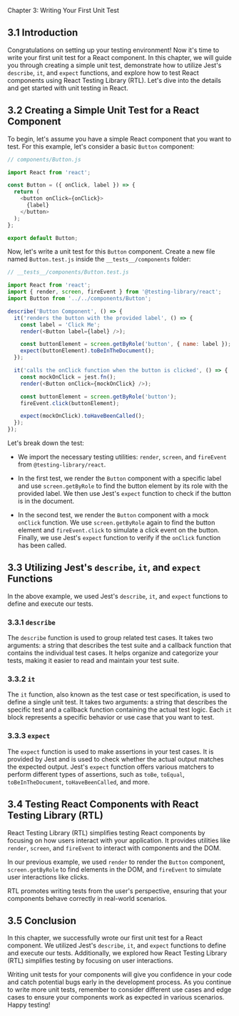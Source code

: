 Chapter 3: Writing Your First Unit Test

## 3.1 Introduction

Congratulations on setting up your testing environment! Now it's time to write your first unit test for a React component. In this chapter, we will guide you through creating a simple unit test, demonstrate how to utilize Jest's `describe`, `it`, and `expect` functions, and explore how to test React components using React Testing Library (RTL). Let's dive into the details and get started with unit testing in React.

## 3.2 Creating a Simple Unit Test for a React Component

To begin, let's assume you have a simple React component that you want to test. For this example, let's consider a basic `Button` component:

```javascript
// components/Button.js

import React from 'react';

const Button = ({ onClick, label }) => {
  return (
    <button onClick={onClick}>
      {label}
    </button>
  );
};

export default Button;
```

Now, let's write a unit test for this `Button` component. Create a new file named `Button.test.js` inside the `__tests__/components` folder:

```javascript
// __tests__/components/Button.test.js

import React from 'react';
import { render, screen, fireEvent } from '@testing-library/react';
import Button from '../../components/Button';

describe('Button Component', () => {
  it('renders the button with the provided label', () => {
    const label = 'Click Me';
    render(<Button label={label} />);

    const buttonElement = screen.getByRole('button', { name: label });
    expect(buttonElement).toBeInTheDocument();
  });

  it('calls the onClick function when the button is clicked', () => {
    const mockOnClick = jest.fn();
    render(<Button onClick={mockOnClick} />);

    const buttonElement = screen.getByRole('button');
    fireEvent.click(buttonElement);

    expect(mockOnClick).toHaveBeenCalled();
  });
});
```

Let's break down the test:

- We import the necessary testing utilities: `render`, `screen`, and `fireEvent` from `@testing-library/react`.

- In the first test, we render the `Button` component with a specific label and use `screen.getByRole` to find the button element by its role with the provided label. We then use Jest's `expect` function to check if the button is in the document.

- In the second test, we render the `Button` component with a mock `onClick` function. We use `screen.getByRole` again to find the button element and `fireEvent.click` to simulate a click event on the button. Finally, we use Jest's `expect` function to verify if the `onClick` function has been called.

## 3.3 Utilizing Jest's `describe`, `it`, and `expect` Functions

In the above example, we used Jest's `describe`, `it`, and `expect` functions to define and execute our tests.

### 3.3.1 `describe`

The `describe` function is used to group related test cases. It takes two arguments: a string that describes the test suite and a callback function that contains the individual test cases. It helps organize and categorize your tests, making it easier to read and maintain your test suite.

### 3.3.2 `it`

The `it` function, also known as the test case or test specification, is used to define a single unit test. It takes two arguments: a string that describes the specific test and a callback function containing the actual test logic. Each `it` block represents a specific behavior or use case that you want to test.

### 3.3.3 `expect`

The `expect` function is used to make assertions in your test cases. It is provided by Jest and is used to check whether the actual output matches the expected output. Jest's `expect` function offers various matchers to perform different types of assertions, such as `toBe`, `toEqual`, `toBeInTheDocument`, `toHaveBeenCalled`, and more.

## 3.4 Testing React Components with React Testing Library (RTL)

React Testing Library (RTL) simplifies testing React components by focusing on how users interact with your application. It provides utilities like `render`, `screen`, and `fireEvent` to interact with components and the DOM.

In our previous example, we used `render` to render the `Button` component, `screen.getByRole` to find elements in the DOM, and `fireEvent` to simulate user interactions like clicks.

RTL promotes writing tests from the user's perspective, ensuring that your components behave correctly in real-world scenarios.

## 3.5 Conclusion

In this chapter, we successfully wrote our first unit test for a React component. We utilized Jest's `describe`, `it`, and `expect` functions to define and execute our tests. Additionally, we explored how React Testing Library (RTL) simplifies testing by focusing on user interactions.

Writing unit tests for your components will give you confidence in your code and catch potential bugs early in the development process. As you continue to write more unit tests, remember to consider different use cases and edge cases to ensure your components work as expected in various scenarios. Happy testing!
